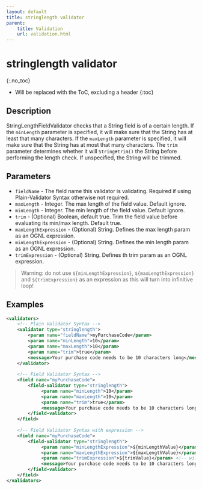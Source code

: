 ```yaml
---
layout: default
title: stringlength validator
parent:
    title: Validation
    url: validation.html
---
```


# stringlength validator
{:.no_toc}

* Will be replaced with the ToC, excluding a header
{:toc}

## Description

StringLengthFieldValidator checks that a String field is of a certain length. If the `minLength` parameter is specified, 
it will make sure that the String has at least that many characters. If the `maxLength` parameter is specified, it will 
make sure that the String has at most that many characters. The `trim` parameter determines whether it will `String#trim()` 
the String before performing the length check. If unspecified, the String will be trimmed.

## Parameters

- `fieldName` - The field name this validator is validating. Required if using Plain-Validator Syntax otherwise not required.
- `maxLength` - Integer. The max length of the field value. Default ignore.
- `minLength` - Integer. The min length of the field value. Default ignore.
- `trim` - (Optional) Boolean, default true. Trim the field value before evaluating its min/max length. Default true.
- `maxLengthExpression` - (Optional) String. Defines the max length param as an OGNL expression.
- `minLengthExpression` - (Optional) String. Defines the min length param as an OGNL expression.
- `trimExpression` - (Optional) String. Defines th trim param as an OGNL expression.

> Warning: do not use `${minLengthExpression}`, `${maxLengthExpression}` and `${trimExpression}` as an expression 
> as this will turn into infinitive loop!

## Examples

```xml
<validators>
    <!-- Plain Validator Syntax -->
    <validator type="stringlength">
        <param name="fieldName">myPurchaseCode</param>
        <param name="minLength">10</param>
        <param name="maxLength">10</param>
        <param name="trim">true</param>
        <message>Your purchase code needs to be 10 characters long</message>
    </validator>
 
    <!-- Field Validator Syntax -->
    <field name="myPurchaseCode">
        <field-validator type="stringlength">
             <param name="minLength">10</param>
             <param name="maxLength">10</param>
             <param name="trim">true</param>
             <message>Your purchase code needs to be 10 characters long</message>
        </field-validator>
    </field>
 
    <!-- Field Validator Syntax with expression -->
    <field name="myPurchaseCode">
        <field-validator type="stringlength">
             <param name="minLengthExpression">${minLengthValue}</param> <!-- will be evaluated as: Integer getMinLengthValue() -->
             <param name="maxLengthExpression">${maxLengthValue}</param> <!-- will be evaluated as: Integer getMaxLengthValue() -->
             <param name="trimExpression">${trimValue}</param> <!-- will be evaluated as: boolean getTrimValue() -->
             <message>Your purchase code needs to be 10 characters long</message>
        </field-validator>
    </field>
</validators>
```
